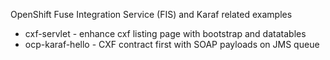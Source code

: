  
OpenShift Fuse Integration Service (FIS) and Karaf related examples 

* cxf-servlet - enhance cxf listing page with bootstrap and datatables
* ocp-karaf-hello - CXF contract first with SOAP payloads on JMS queue
